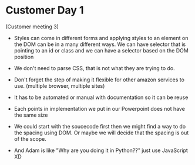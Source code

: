 # Customer Day 1

(Customer meeting 3)

- Styles can come in different forms and applying styles to an element on the DOM can be in a many different ways. We can have selector that is pointing to an id or class and we can have a selector based on the DOM position

- We don't need to parse CSS, that is not what they are trying to do.

- Don't forget the step of making it flexible for other amazon services to use. (multiple browser, multiple sites)

- It has to be automated or manual with documentation so it can be reuse

- Each points in implementation we put in our Powerpoint does not have the same size

- We could start with the soucecode first then we might find a way to do the spacing using DOM. Or maybe we will decide that the spacing is out of the scope.

- And Adam is like "Why are you doing it in Python??" just use JavaScript XD
